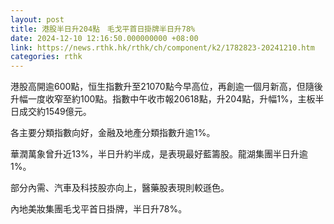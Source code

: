 ```yaml
---
layout: post
title: 港股半日升204點　毛戈平首日掛牌半日升78%
date: 2024-12-10 12:16:50.000000000 +08:00
link: https://news.rthk.hk/rthk/ch/component/k2/1782823-20241210.htm
categories: rthk
---
```


港股高開逾600點，恒生指數升至21070點今早高位，再創逾一個月新高，但隨後升幅一度收窄至約100點。指數中午收市報20618點，升204點，升幅1%，主板半日成交約1549億元。

各主要分類指數向好，金融及地產分類指數升逾1%。

華潤萬象曾升近13%，半日升約半成，是表現最好藍籌股。龍湖集團半日升逾1%。

部分內需、汽車及科技股亦向上，醫藥股表現則較遜色。

內地美妝集團毛戈平首日掛牌，半日升78%。
